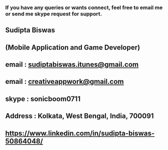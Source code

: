 
 ### If you have any queries or wants connect, feel free to email me or send me skype request for support.

## Sudipta Biswas
## (Mobile Application and Game Developer)
## email : sudiptabiswas.itunes@gmail.com
## email : creativeappwork@gmail.com
## skype : sonicboom0711
## Address : Kolkata, West Bengal, India, 700091
## https://www.linkedin.com/in/sudipta-biswas-50864048/
